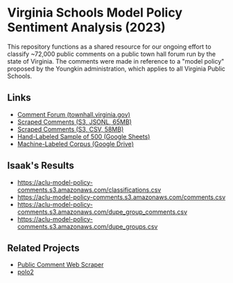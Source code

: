 # Virginia Schools Model Policy Sentiment Analysis (2023)

This repository functions as a shared resource for our ongoing
effort to classify ~72,000 public comments on a public town hall
forum run by the state of Virginia. The comments were made in
reference to a "model policy" proposed by the Youngkin
administration, which applies to all Virginia Public Schools.

## Links

- [Comment Forum (townhall.virginia.gov)](https://townhall.virginia.gov/l/GDocForum.cfm?GDocForumID=1953)
- [Scraped Comments (S3, JSONL, 65MB)](https://austin-schaffer.s3.amazonaws.com/virginia-town-hall/scraped-public-comments/2022+Virginia+Public+Schools+Model+Policy+Public+Comments.jsonl)
- [Scraped Comments (S3, CSV, 58MB)](https://austin-schaffer.s3.amazonaws.com/virginia-town-hall/scraped-public-comments/2022+Virginia+Public+Schools+Model+Policy+Public+Comments.csv) 
- [Hand-Labeled Sample of 500 (Google Sheets)](https://docs.google.com/spreadsheets/d/1ZDifcVyUBzwGyuJ8NpkOWGP78OOMVMzpoZLOaEKYo-M/edit?usp=sharing)
- [Machine-Labeled Corpus (Google Drive)](https://drive.google.com/file/d/1E_WIJ46Of7LRE1qmTAtC56q710MHW-i6/view?usp=sharing)

## Isaak's Results

- https://aclu-model-policy-comments.s3.amazonaws.com/classifications.csv
- https://aclu-model-policy-comments.s3.amazonaws.com/comments.csv
- https://aclu-model-policy-comments.s3.amazonaws.com/dupe_group_comments.csv
- https://aclu-model-policy-comments.s3.amazonaws.com/dupe_groups.csv

## Related Projects

- [Public Comment Web Scraper](https://github.com/AustinTSchaffer/Virginia-Town-Hall-Public-Comment-Scraper)
- [polo2](https://github.com/ontoligent-design/polo2)
